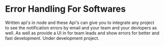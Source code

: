 # Error Handling For Softwares

  Written api's in node and these Api's can give you to integrate any project to see the notification errors by email and your team and your devlopers as well. As well as provide a UI in for team leads and show errors for better and fast development. Under development project.
